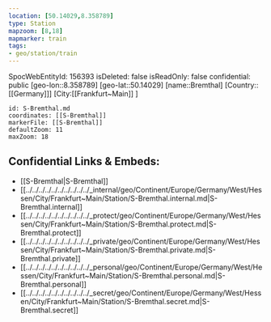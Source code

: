 ```yaml
---
location: [50.14029,8.358789]
type: Station 
mapzoom: [8,18] 
mapmarker: train 
tags:
- geo/station/train
---
```

SpocWebEntityId: 156393
isDeleted: false
isReadOnly: false
confidential: public
[geo-lon::8.358789]
[geo-lat::50.14029]
[name::Bremthal]
[Country::[[Germany]]]
[City:[[Frankfurt~Main]] ]


```leaflet
id: S-Bremthal.md
coordinates: [[S-Bremthal]]
markerFile: [[S-Bremthal]]
defaultZoom: 11 
maxZoom: 18
```


## Confidential Links & Embeds: 
- [[S-Bremthal|S-Bremthal]] 
- [[../../../../../../../../../../_internal/geo/Continent/Europe/Germany/West/Hessen/City/Frankfurt~Main/Station/S-Bremthal.internal.md|S-Bremthal.internal]] 
- [[../../../../../../../../../../_protect/geo/Continent/Europe/Germany/West/Hessen/City/Frankfurt~Main/Station/S-Bremthal.protect.md|S-Bremthal.protect]] 
- [[../../../../../../../../../../_private/geo/Continent/Europe/Germany/West/Hessen/City/Frankfurt~Main/Station/S-Bremthal.private.md|S-Bremthal.private]] 
- [[../../../../../../../../../../_personal/geo/Continent/Europe/Germany/West/Hessen/City/Frankfurt~Main/Station/S-Bremthal.personal.md|S-Bremthal.personal]] 
- [[../../../../../../../../../../_secret/geo/Continent/Europe/Germany/West/Hessen/City/Frankfurt~Main/Station/S-Bremthal.secret.md|S-Bremthal.secret]] 
